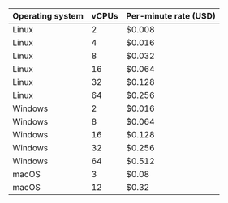| Operating system | vCPUs | Per-minute rate (USD) |
|--------- | -----| -----------|
|  Linux   |  2   |   $0.008   |
|  Linux   |  4   |   $0.016   |
|  Linux   |  8   |   $0.032   |
|  Linux   |  16  |   $0.064   |
|  Linux   |  32  |   $0.128   |
|  Linux   |  64  |   $0.256   |
|  Windows |  2   |   $0.016   |
|  Windows |  8   |   $0.064   |
|  Windows |  16  |   $0.128   |
|  Windows |  32  |   $0.256   |
|  Windows |  64  |   $0.512   |
|  macOS   |  3   |   $0.08    |
|  macOS   |  12  |   $0.32    |
